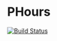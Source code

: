 # PHours
[![Build Status](https://jenkins.subzero.usermd.net/buildStatus/icon?job=PHours)](https://jenkins.subzero.usermd.net/job/PHours/)
